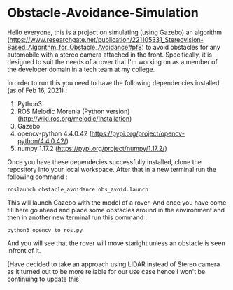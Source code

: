 # Obstacle-Avoidance-Simulation

Hello everyone, this is a project on simulating (using Gazebo) an algorithm (https://www.researchgate.net/publication/221105331_Stereovision-Based_Algorithm_for_Obstacle_Avoidance#pf8) to avoid obstacles for any automobile with a stereo camera attached in the front.
Specifically, it is designed to suit the needs of a rover that I'm working on as a member of the developer domain in a tech team at my college. 

In order to run this you need to have the following dependencies installed (as of Feb 16, 2021) :
1. Python3 
2. ROS Melodic Morenia (Python version) (http://wiki.ros.org/melodic/Installation) 
3. Gazebo
4. opencv-python 4.4.0.42 (https://pypi.org/project/opencv-python/4.4.0.42/)
5. numpy 1.17.2 (https://pypi.org/project/numpy/1.17.2/)

Once you have these dependecies successfully installed, clone the repository into your local workspace. After that in a new terminal run the following command :

`roslaunch obstacle_avoidance obs_avoid.launch`

This will launch Gazebo with the model of a rover. And once you have come till here go ahead and place some obstacles around in the environment and then in another new terminal run this command :

`python3 opencv_to_ros.py`

And you will see that the rover will move staright unless an obstacle is seen infront of it.


[Have decided to take an approach using LIDAR instead of Stereo camera as it turned out to be more reliable for our use case hence I won't be continuing to update this]
